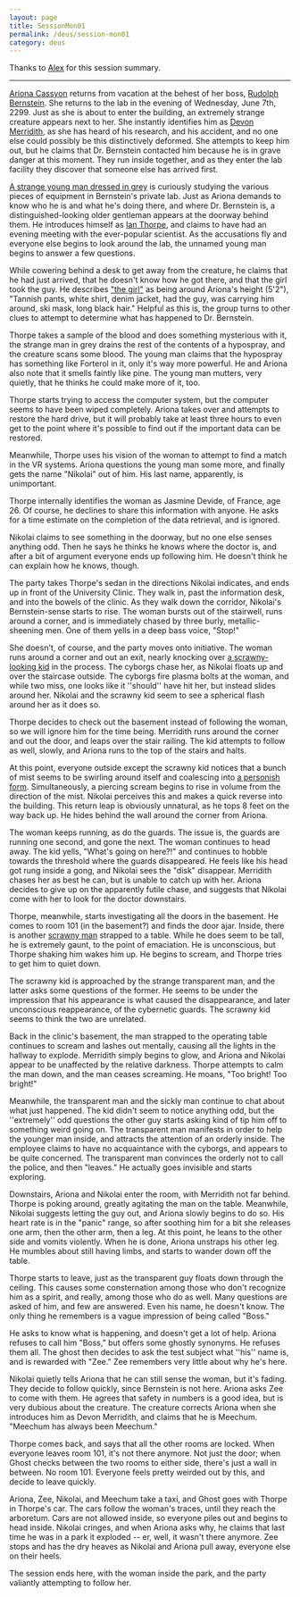 ```yaml
---
layout: page
title: SessionMon01
permalink: /deus/session-mon01
category: deus
---
```

Thanks to [Alex](playeralex) for this session summary.

-----
[Ariona Cassyon](char-public-alex) returns from vacation at the behest of her boss, [Rudolph Bernstein](npc-bernstein).  She returns to the lab in the evening of Wednesday, June 7th, 2299.  Just as she is about to enter the building, an extremely strange creature appears next to her.  She instantly identifies him as [Devon Merridith](char-public-joey), as she has heard of his research, and his accident, and no one else could possibly be this distinctively deformed.   She attempts to keep him out, but he claims that Dr. Bernstein contacted him because he is in grave danger at this moment.  They run inside together, and as they enter the lab facility they discover that someone else has arrived first. 

[A strange young man dressed in grey](char-public-jon) is curiously studying the various pieces of equipment in Bernstein's private lab.  Just as Ariona demands to know who he is and what he's doing there, and where Dr. Bernstein is, a distinguished-looking older gentleman appears at the doorway behind them.  He introduces himself as [Ian Thorpe](char-public-aj), and claims to have had an evening meeting with the ever-popular scientist.  As the accusations fly and everyone else begins to look around the lab, the unnamed young man begins to answer a few questions. 

While cowering behind a desk to get away from the creature, he claims that he had just arrived, that he doesn't know how he got there, and that the girl took the guy.  He describes ["the girl"](npc-jasmine) as being around Ariona's height (5'2"), "Tannish pants, white shirt, denim jacket, had the guy, was carrying him around, ski mask, long black hair."  Helpful as this is, the group turns to other clues to attempt to determine what has happened to Dr. Bernstein. 

Thorpe takes a sample of the blood and does something mysterious with it, the strange man in grey drains the rest of the contents of a hypospray, and the creature scans some blood.  The young man claims that the hypospray has something like Forterol in it, only it's way more powerful.  He and Ariona also note that it smells faintly like pine.  The young man mutters, very quietly, that he thinks he could make more of it, too. 

Thorpe starts trying to access the computer system, but the computer seems to have been wiped completely.  Ariona takes over and attempts to restore the hard drive, but it will probably take at least three hours to even get to the point where it's possible to find out if the important data can be restored. 

Meanwhile, Thorpe uses his vision of the woman to attempt to find a match in the VR systems.  Ariona questions the young man some more, and finally gets the name "Nikolai" out of him.  His last name, apparently, is unimportant. 

Thorpe internally identifies the woman as Jasmine Devide, of France, age 26.  Of course, he declines to share this information with anyone.  He asks for a time estimate on the completion of the data retrieval, and is ignored. 

Nikolai claims to see something in the doorway, but no one else senses anything odd.  Then he says he thinks he knows where the doctor is, and after a bit of argument everyone ends up following him.  He doesn't think he can explain how he knows, though. 

The party takes Thorpe's sedan in the directions Nikolai indicates, and ends up in front of the University Clinic.  They walk in, past the information desk, and into the bowels of the clinic.  As they walk down the corridor, Nikolai's Bernstein-sense starts to rise.  The woman bursts out of the stairwell, runs around a corner, and is immediately chased by three burly, metallic-sheening men.  One of them yells in a deep bass voice, "Stop!" 

She doesn't, of course, and the party moves onto initiative.  The woman runs around a corner and out an exit, nearly knocking over [a scrawny-looking kid](char-public-andy) in the process.  The cyborgs chase her, as Nikolai floats up and over the staircase outside.  The cyborgs fire plasma bolts at the woman, and while two miss, one looks like it ''should'' have hit her, but instead slides around her.  Nikolai and the scrawny kid seem to see a spherical flash around her as it does so. 

Thorpe decides to check out the basement instead of following the woman, so we will ignore him for the time being.  Merridith runs around the corner and out the door, and leaps over the stair railing.  The kid attempts to follow as well, slowly, and Ariona runs to the top of the stairs and halts. 

At this point, everyone outside except the scrawny kid notices that a bunch of mist seems to be swirling around itself and coalescing into [a personish form](char-public-allen).  Simultaneously, a piercing scream begins to rise in volume from the direction of the mist.  Nikolai perceives this and makes a quick reverse into the building.  This return leap is obviously unnatural, as he tops 8 feet on the way back up.  He hides behind the wall around the corner from Ariona. 

The woman keeps running, as do the guards.  The issue is, the guards are running one second, and gone the next.  The woman continues to head away.  The kid yells, "What's going on here?!" and continues to hobble towards the threshold where the guards disappeared.  He feels like his head got rung inside a gong, and Nikolai sees the "disk" disappear.  Merridith chases her as best he can, but is unable to catch up with her.  Ariona decides to give up on the apparently futile chase, and suggests that Nikolai come with her to look for the doctor downstairs. 

Thorpe, meanwhile, starts investigating all the doors in the basement.  He comes to room 101 (in the basement?) and finds the door ajar.  Inside, there is another [scrawny man](char-public-james) strapped to a table.  While he does seem to be tall, he is extremely gaunt, to the point of emaciation.  He is unconscious, but Thorpe shaking him wakes him up.  He begins to scream, and Thorpe tries to get him to quiet down. 

The scrawny kid is approached by the strange transparent man, and the latter asks some questions of the former.  He seems to be under the impression that his appearance is what caused the disappearance, and later unconscious reappearance, of the cybernetic guards.  The scrawny kid seems to think the two are unrelated. 

Back in the clinic's basement, the man strapped to the operating table continues to scream and lashes out mentally, causing all the lights in the hallway to explode.  Merridith simply begins to glow, and Ariona and Nikolai appear to be unaffected by the relative darkness.  Thorpe attempts to calm the man down, and the man ceases screaming.  He moans, "Too bright!  Too bright!" 

Meanwhile, the transparent man and the sickly man continue to chat about what just happened.  The kid didn't seem to notice anything odd, but the ''extremely'' odd questions the other guy starts asking kind of tip him off to something weird going on.  The transparent man manifests in order to help the younger man inside, and attracts the attention of an orderly inside.  The employee claims to have no acquaintance with the cyborgs, and appears to be quite concerned.  The transparent man convinces the orderly not to call the police, and then "leaves."  He actually goes invisible and starts exploring. 

Downstairs, Ariona and Nikolai enter the room, with Merridith not far behind.  Thorpe is poking around, greatly agitating the man on the table.  Meanwhile, Nikolai suggests letting the guy out, and Ariona slowly begins to do so.  His heart rate is in the "panic" range, so after soothing him for a bit she releases one arm, then the other arm, then a leg.  At this point, he leans to the other side and vomits violently.  When he is done, Ariona unstraps his other leg.  He mumbles about still having limbs, and starts to wander down off the table. 

Thorpe starts to leave, just as the transparent guy floats down through the ceiling.   This causes some consternation among those who don't recognize him as a spirit, and really, among those who do as well.  Many questions are asked of him, and few are answered.  Even his name, he doesn't know.  The only thing he remembers is a vague impression of being called "Boss." 

He asks to know what is happening, and doesn't get a lot of help.  Ariona refuses to call him "Boss," but offers some ghostly synonyms.  He refuses them all.  The ghost then decides to ask the test subject what ''his'' name is, and is rewarded with "Zee."  Zee remembers very little about why he's here. 

Nikolai quietly tells Ariona that he can still sense the woman, but it's fading.  They decide to follow quickly, since Bernstein is not here.  Ariona asks Zee to come with them.  He agrees that safety in numbers is a good idea, but is very dubious about the creature.  The creature corrects Ariona when she introduces him as Devon Merridith, and claims that he is Meechum.  "Meechum has always been Meechum." 

Thorpe comes back, and says that all the other rooms are locked.  When everyone leaves room 101, it's not there anymore.  Not just the door; when Ghost checks between the two rooms to either side, there's just a wall in between.  No room 101.  Everyone feels pretty weirded out by this, and decide to leave quickly. 

Ariona, Zee, Nikolai, and Meechum take a taxi, and Ghost goes with Thorpe in Thorpe's car.  The cars follow the woman's traces, until they reach the arboretum.  Cars are not allowed inside, so everyone piles out and begins to head inside.  Nikolai cringes, and when Ariona asks why, he claims that last time he was in a park it exploded -- er, well, it wasn't there anymore.  Zee stops and has the dry heaves as Nikolai and Ariona pull away, everyone else on their heels. 

The session ends here, with the woman inside the park, and the party valiantly attempting to follow her. 


